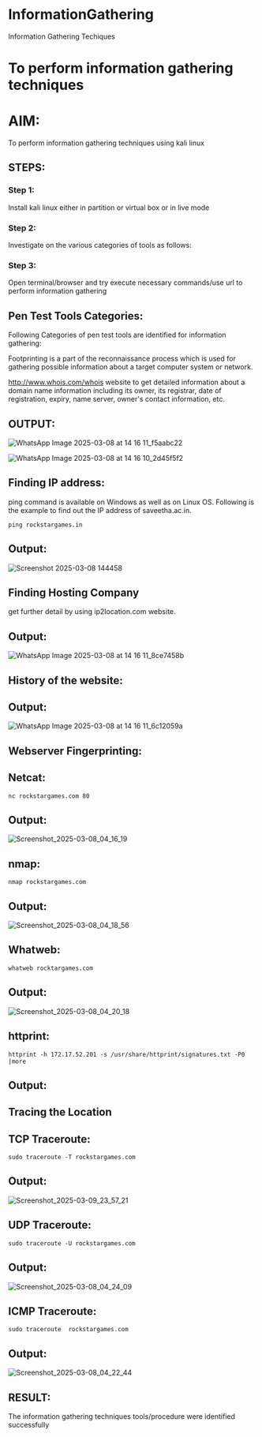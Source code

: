 # InformationGathering
Information Gathering Techiques

# To perform information gathering techniques

# AIM:

To perform information gathering techniques using kali linux 

## STEPS:

### Step 1:

Install kali linux either in partition or virtual box or in live mode

### Step 2:

Investigate on the various categories of tools as follows:

### Step 3:
Open terminal/browser and try execute necessary commands/use url to perform information gathering

## Pen Test Tools Categories:
Following Categories of pen test tools are identified for information gathering:

Footprinting is a part of the reconnaissance process which is used for gathering possible information about a target computer system or network.

http://www.whois.com/whois website to get detailed information about a domain name information including its owner, its registrar, date of registration, expiry, name server, owner's contact information, etc.

## OUTPUT:

![WhatsApp Image 2025-03-08 at 14 16 11_f5aabc22](https://github.com/user-attachments/assets/39ae4838-320f-4b34-b90c-e63a072cfd5e)

![WhatsApp Image 2025-03-08 at 14 16 10_2d45f5f2](https://github.com/user-attachments/assets/8b3c80af-db37-4f28-a6ce-b92666cbc4ea)

## Finding IP address:
ping command is available on Windows as well as on Linux OS. Following is the example to find out the IP address of saveetha.ac.in.

```
ping rockstargames.in
```
## Output:

![Screenshot 2025-03-08 144458](https://github.com/user-attachments/assets/1834974e-c2bb-4a48-84d2-8f1b51adfcc3)

## Finding Hosting Company
get further detail by using ip2location.com website.

## Output:

![WhatsApp Image 2025-03-08 at 14 16 11_8ce7458b](https://github.com/user-attachments/assets/1fb28adf-6d2d-4e64-bf24-05d9f9843b08)

## History of the website:
## Output:

![WhatsApp Image 2025-03-08 at 14 16 11_6c12059a](https://github.com/user-attachments/assets/fb7369f2-97b9-45fd-88d3-4c74d78ee775)

## Webserver Fingerprinting:
## Netcat:
```
nc rockstargames.com 80
```
## Output:

![Screenshot_2025-03-08_04_16_19](https://github.com/user-attachments/assets/712fab1c-e2fd-4e61-b81d-b11985425d58)

## nmap:
```
nmap rockstargames.com
```
## Output:

![Screenshot_2025-03-08_04_18_56](https://github.com/user-attachments/assets/7dc69480-a232-4828-b058-00a85fed3374)

## Whatweb:
```
whatweb rocktargames.com
```
## Output:

![Screenshot_2025-03-08_04_20_18](https://github.com/user-attachments/assets/8546ba0d-cce0-4d68-9674-1288db255b69)

## httprint:
```
httprint -h 172.17.52.201 -s /usr/share/httprint/signatures.txt -P0 |more
```
## Output:


## Tracing the Location
## TCP Traceroute:
```
sudo traceroute -T rockstargames.com
```
## Output:

![Screenshot_2025-03-09_23_57_21](https://github.com/user-attachments/assets/a27da9cd-279e-46c8-ad44-171a990e1daa)

## UDP Traceroute:
```
sudo traceroute -U rockstargames.com
```
## Output:

![Screenshot_2025-03-08_04_24_09](https://github.com/user-attachments/assets/d91a7e7e-8779-44b4-82de-1fd4d8a39a16)

## ICMP Traceroute:
```
sudo traceroute  rockstargames.com
```
## Output:

![Screenshot_2025-03-08_04_22_44](https://github.com/user-attachments/assets/ff2051cb-fada-4e81-af0f-041d7d7e7706)


## RESULT:
The information gathering techniques tools/procedure were  identified successfully
